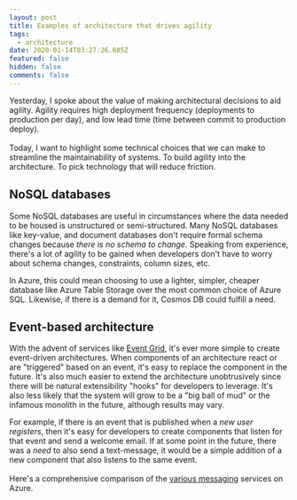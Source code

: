 ```yaml
---
layout: post
title: Examples of architecture that drives agility
tags:
  - architecture
date: 2020-01-14T03:27:26.605Z
featured: false
hidden: false
comments: false
---
```

Yesterday, I spoke about the value of making architectural decisions to aid agility. Agility requires high deployment frequency (deployments to production per day), and low lead time (time between commit to production deploy). \
\
Today, I want to highlight some technical choices that we can make to streamline the maintainability of systems. To build agility into the architecture. To pick technology that will reduce friction.

## NoSQL databases

Some NoSQL databases are useful in circumstances where the data needed to be housed is unstructured or semi-structured. Many NoSQL databases like key-value, and document databases don't require formal schema changes because *there is no schema to change*. Speaking from experience, there's a lot of agility to be gained when developers don't have to worry about schema changes, constraints, column sizes, etc.

In Azure, this could mean choosing to use a lighter, simpler, cheaper database like Azure Table Storage over the most common choice of Azure SQL. Likewise, if there is a demand for it, Cosmos DB could fulfill a need.

## Event-based architecture

With the advent of services like [Event Grid](https://docs.microsoft.com/en-us/archive/msdn-magazine/2018/february/azure-event-driven-architecture-in-the-cloud-with-azure-event-grid), it's ever more simple to create event-driven architectures. When components of an architecture react or are "triggered" based on an event, it's easy to replace the component in the future. It's also much easier to extend the architecture unobtrusively since there will be natural extensibility "hooks" for developers to leverage. It's also less likely that the system will grow to be a "big ball of mud" or the infamous monolith in the future, although results may vary.

For example, if there is an event that is published when a *new user registers*, then it's easy for developers to create components that listen for that event and send a welcome email. If at some point in the future, there was a *need* to also send a text-message, it would be a simple addition of a new component that also listens to the same event. \
\
Here's a comprehensive comparison of the [various messaging](https://docs.microsoft.com/en-us/azure/event-grid/compare-messaging-services) services on Azure.
